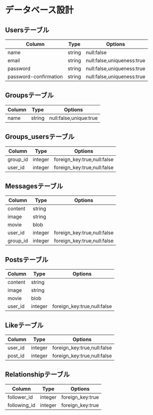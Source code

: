 # データベース設計

## Usersテーブル
|Column|Type|Options|
|------|----|-------|
|name|string|null:false|
|email|string|null:false,uniqueness:true|
|password|string|null:false,uniqueness:true|
|password-confirmation|string|null:false,uniqueness:true|

## Groupsテーブル
|Column|Type|Options|
|------|----|-------|
|name|string|null:false,unique:true|

## Groups_usersテーブル
|Column|Type|Options|
|------|----|-------|
|group_id|integer|foreign_key:true,null:false|
|user_id|integer|foreign_key:true,null:false|

## Messagesテーブル
|Column|Type|Options|
|------|----|-------|
|content|string||
|image|string||
|movie|blob||
|user_id|integer|foreign_key:true,null:false|
|group_id|integer|foreign_key:true,null:false|

## Postsテーブル
|Column|Type|Options|
|------|----|-------|
|content|string||
|image|string||
|movie|blob||
|user_id|integer|foreign_key:true,null:false|

## Likeテーブル
|Column|Type|Options|
|------|----|-------|
|user_id|integer|foreign_key:true,null:false|
|post_id|integer|foreign_key:true,null:false|

## Relationshipテーブル
|Column|Type|Options|
|------|----|-------|
|follower_id|integer|foreign_key:true|
|following_id|integer|foreign_key:true|